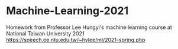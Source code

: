 # Machine-Learning-2021
Homework from Professor Lee Hungyi's machine learning course at National Taiwan University 2021  
https://speech.ee.ntu.edu.tw/~hylee/ml/2021-spring.php
